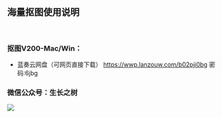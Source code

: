 
## 海量抠图使用说明
<!-- <right>20220112</right> -->
<br>

### 抠图V200-Mac/Win：
- 蓝奏云网盘（可网页直接下载）
https://wwp.lanzouw.com/b02pji0bg 密码:6jbg


### 微信公众号：生长之树
![](https://jasonmin.github.io/newsky/assets/qrcode_for.jpg)

<head>
    <link rel="stylesheet" type="text/css" href="../style/style.css">
</head>
